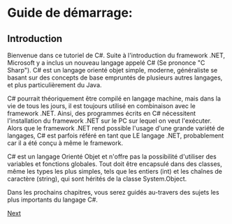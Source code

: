# Guide de démarrage:

## Introduction

Bienvenue dans ce tutoriel de C#. Suite à l'introduction du framework .NET, Microsoft y a inclus un nouveau langage appelé C# (Se prononce "C Sharp"). C# est un langage orienté objet simple, moderne, généraliste se basant sur des concepts de base empruntés de plusieurs autres langages, et plus particulièrement du Java.

C# pourrait théoriquement être compilé en langage machine, mais dans la vie de tous les jours, il est toujours utilisé en combinaison avec le framework .NET. Ainsi, des programmes écrits en C# nécessitent l'installation du framework .NET sur le PC sur lequel on veut l'exécuter. Alors que le framework .NET rend possible l'usage d'une grande variété de langages, C# est parfois référé en tant que LE langage .NET, probablement car il a été conçu à même le framework.

C# est un langage Orienté Objet et n'offre pas la possibilité d'utiliser des variables et fonctions globales. Tout doit être encapsulé dans des classes, même les types les plus simples, tels que les entiers (int) et les chaînes de caractère (string), qui sont hérités de la classe System.Object.

Dans les prochains chapitres, vous serez guidés au-travers des sujets les plus importants du langage C#.

[Next](../../master/Translated/GettingStarted/VisualStudioCommunity.md)